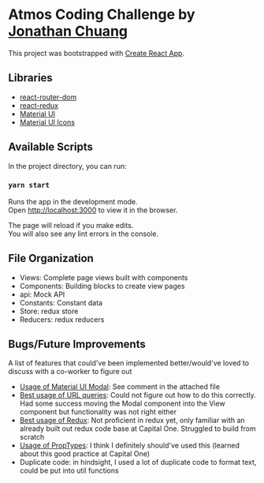 # Atmos Coding Challenge by [Jonathan Chuang](https://jonathanchuang.me/)

This project was bootstrapped with [Create React App](https://github.com/facebook/create-react-app).

## Libraries
- [react-router-dom](https://www.npmjs.com/package/react-router-dom)
- [react-redux](https://react-redux.js.org/tutorials/quick-start)
- [Material UI](https://material-ui.com/)
- [Material UI Icons](https://material-ui.com/components/icons/#icons)

## Available Scripts

In the project directory, you can run:

### `yarn start`

Runs the app in the development mode.\
Open [http://localhost:3000](http://localhost:3000) to view it in the browser.

The page will reload if you make edits.\
You will also see any lint errors in the console.

## File Organization
- Views: Complete page views built with components
- Components: Building blocks to create view pages
- api: Mock API
- Constants: Constant data
- Store: redux store
- Reducers: redux reducers

## Bugs/Future Improvements

A list of features that could've been implemented better/would've loved to discuss with a co-worker to figure out

- [Usage of Material UI Modal](https://github.com/j0nathanchuang/atmos-coding-challenge/blob/main/src/components/shared/Modal.jsx): See comment in the attached file
- [Best usage of URL queries](https://github.com/j0nathanchuang/atmos-coding-challenge/blob/main/src/components/shared/Card.jsx): Could not figure out how to do this correctly. Had some success moving the Modal component into the View component but functionality was not right either
- [Best usage of Redux](https://github.com/j0nathanchuang/atmos-coding-challenge/tree/main/src/reducers): Not proficient in redux yet, only familiar with an already built out redux code base at Capital One. Struggled to build from scratch
- [Usage of PropTypes](https://reactjs.org/docs/typechecking-with-proptypes.html): I think I definitely should've used this (learned about this good practice at Capital One)
- Duplicate code: in hindsight, I used a lot of duplicate code to format text, could be put into util functions